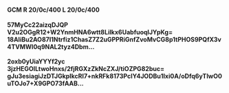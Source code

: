 #### GCM R 20/0c/400 L 20/0c/400
**57MyCc22aizqDJQP**<br/>**V2u2OGgR12+W2YnmHNA6wtt8LiIkx6UabfuoqlJYpKg=**<br/>**18AliBu2AO87I1Ntrfiz1ChasZ7Z2uGPPRiGnfZvoMvCG8p1tPHOS9PQfX3v4TVMWl0q9NAL2tyz4Dbm...**<br/><br/>
**2oxb0yUiaYYYf2yc**<br/>**3jzHEGOlLtwoHnxs/2fjRGXzZkNcZXJ/tiOZPG82buc=**<br/>**gJu3esiagiJzDTJGkpIkcRI7+nkRFk8173PcIY4JODBu1lxi0A/oDfq6yTIwO0uTOJo7+X9GPO73fAAB...**